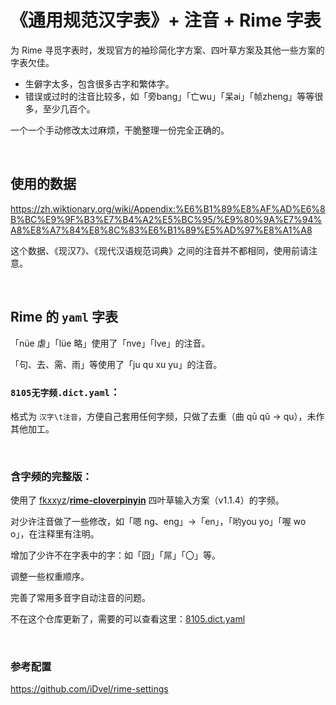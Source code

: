 # 《通用规范汉字表》+ 注音 + Rime 字表

为 Rime 寻觅字表时，发现官方的袖珍简化字方案、四叶草方案及其他一些方案的字表欠佳。

-   生僻字太多，包含很多古字和繁体字。
-   错误或过时的注音比较多，如「旁bang」「亡wu」「呆ai」「帧zheng」等等很多，至少几百个。

一个一个手动修改太过麻烦，干脆整理一份完全正确的。

 <br>

## 使用的数据

https://zh.wiktionary.org/wiki/Appendix:%E6%B1%89%E8%AF%AD%E6%8B%BC%E9%9F%B3%E7%B4%A2%E5%BC%95/%E9%80%9A%E7%94%A8%E8%A7%84%E8%8C%83%E6%B1%89%E5%AD%97%E8%A1%A8  

这个数据、《现汉7》、《现代汉语规范词典》之间的注音并不都相同，使用前请注意。

<br>

## Rime 的 `yaml` 字表

「nüe 虐」「lüe 略」使用了「nve」「lve」的注音。

「句、去、需、雨」等使用了「ju qu xu yu」的注音。



### `8105无字频.dict.yaml`：

格式为 `汉字\t注音`，方便自己套用任何字频，只做了去重（曲 qū qǔ → qu），未作其他加工。

<br>

### 含字频的完整版：

使用了 [fkxxyz](https://github.com/fkxxyz)/**[rime-cloverpinyin](https://github.com/fkxxyz/rime-cloverpinyin)**  四叶草输入方案（v1.1.4）的字频。

对少许注音做了一些修改，如「嗯 ng、eng」→「en」，「哟you yo」「喔 wo o」，在注释里有注明。

增加了少许不在字表中的字：如「囧」「屌」「〇」等。

调整一些权重顺序。

完善了常用多音字自动注音的问题。

不在这个仓库更新了，需要的可以查看这里：[8105.dict.yaml](https://github.com/iDvel/rime-settings/blob/master/cn_dicts/8105.dict.yaml)

<br>

### 参考配置

https://github.com/iDvel/rime-settings

